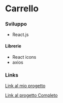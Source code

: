 # Carrello 

### Sviluppo

- React.js

#### Librerie

- React icons
- axios

### Links


[Link al mio progetto](https://6687da577b536c479a070fbf--celebrated-llama-97d13f.netlify.app/)

[Link al progetto Completo](https://cart-tutorial.netlify.app/)
